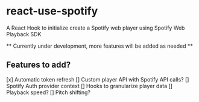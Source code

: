 # react-use-spotify
A React Hook to initialize create a Spotify web player using Spotify Web Playback SDK

** Currently under development, more features will be added as needed **

## Features to add?

[x] Automatic token refresh
[] Custom player API with Spotify API calls?
[] Spotify Auth provider context 
[] Hooks to granularize player data
[] Playback speed?
[] Pitch shifting?

